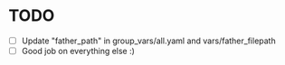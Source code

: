 # TODO
- [ ] Update "father_path" in group_vars/all.yaml and vars/father_filepath
- [ ] Good job on everything else :)